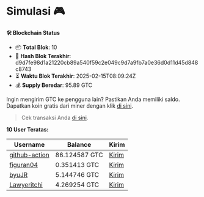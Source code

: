 # Simulasi 🎮

<!--blockchain:start-->

**🛠 Blockchain Status**
- 📦 **Total Blok**: 10
- 🔗 **Hash Blok Terakhir**: d9d7fe98d1a21220cb89a540f59c2e049c9d7a9fb7a0e36d0d11d45d848c8743
- ⏳ **Waktu Blok Terakhir**: 2025-02-15T08:09:24Z
- 💰 **Supply Beredar**: 95.89 GTC

<!--blockchain:end-->

<!--user:start-->

Ingin mengirim GTC ke pengguna lain? Pastikan Anda memiliki saldo.
Dapatkan koin gratis dari miner dengan klik [di sini](https://github.com/figuran04/gtcscan/issues/new?title=Terima+dari+@github-action&body=Cukup+kirim+dan+menunggu+transaksi+divalidasi).

> Cek transaksi Anda [di sini](https://figuran04.github.io/gtcscan).

**10 User Teratas:**

| Username | Balance | Kirim |
|----------|---------|-------|
| [github-action](https://figuran04.github.io/gtcscan/?q=github-action) | 86.124587 GTC | [Kirim](https://github.com/figuran04/gtcscan/issues/new?title=Kirim+1.23+GTC+ke+@github-action&body=Nominal+dapat+diganti+terlebih+dahulu+sebelum+mengirim+dan+menunggu+transaksi+divalidasi) |
| [figuran04](https://figuran04.github.io/gtcscan/?q=figuran04) | 0.351413 GTC | [Kirim](https://github.com/figuran04/gtcscan/issues/new?title=Kirim+1.23+GTC+ke+@figuran04&body=Nominal+dapat+diganti+terlebih+dahulu+sebelum+mengirim+dan+menunggu+transaksi+divalidasi) |
| [byuJR](https://figuran04.github.io/gtcscan/?q=byuJR) | 5.144746 GTC | [Kirim](https://github.com/figuran04/gtcscan/issues/new?title=Kirim+1.23+GTC+ke+@byuJR&body=Nominal+dapat+diganti+terlebih+dahulu+sebelum+mengirim+dan+menunggu+transaksi+divalidasi) |
| [Lawyeritchi](https://figuran04.github.io/gtcscan/?q=Lawyeritchi) | 4.269254 GTC | [Kirim](https://github.com/figuran04/gtcscan/issues/new?title=Kirim+1.23+GTC+ke+@Lawyeritchi&body=Nominal+dapat+diganti+terlebih+dahulu+sebelum+mengirim+dan+menunggu+transaksi+divalidasi) |


<!--user:end-->
















